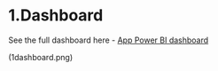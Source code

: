 # 1.Dashboard

See the full dashboard here - [App Power BI dashboard](https://app.powerbi.com/view?r=eyJrIjoiOTdjOTlmOWEtNTg0My00MDU0LWEyM2UtZDk4MmI2N2EyN2M4IiwidCI6ImE2YjZjZjEzLTBkZDYtNDQzMS1iOTU1LWQxMjM1MDdiOTllYSIsImMiOjEwfQ%3D%3D)



(1dashboard.png)
